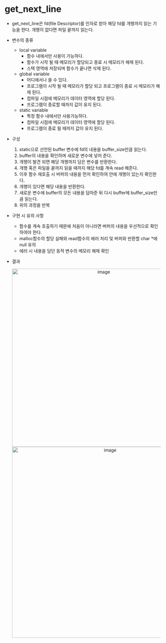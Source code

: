 get_next_line
=
- get_next_line은 fd(file Descriptor)를 인자로 받아 해당 fd를 개행까지 읽는 기능을 한다. 개행이 없다면 파일 끝까지 읽는다.
- 변수의 종류
  - local variable
    - 함수 내에서만 사용이 가능하다.
    - 함수가 시작 될 때 메모리가 할당되고 종료 시 메모리가 해제 된다.
    - 스택 영역에 저장되며 함수가 끝나면 삭제 된다.
  - global variable
    - 어디에서나 쓸 수 있다.
    - 프로그램이 시작 될 때 메모리가 할당 되고 프로그램이 종료 시 메모리가 해제 된다.
    - 컴파일 시점에 메모리가 데이터 영역에 할당 된다.
    - 프로그램이 종료할 때까지 값이 유지 된다.
  - static variable
    - 특정 함수 내에서만 사용가능하다.
    - 컴파일 시점에 메모리가 데이터 영역에 할당 된다.
    - 프로그램이 종료 될 때까지 값이 유지 된다.
- 구성
  1. static으로 선언된 buffer 변수에 fd의 내용을 buffer_size만큼 읽는다.
  2. buffer의 내용을 확인하며 새로운 변수에 넣어 준다. 
    1. 개행이 발견 되면 해당 개행까지 담은 변수를 반환한다.
    2. 개행 혹은 파일을 끝까지 읽을 때까지 해당 fd를 계속 read 해준다.
  3. 이후 함수 재호출 시 버퍼의 내용을 먼저 확인하여 안에 개행이 있는지 확인한다.
    1. 개행이 있다면 해당 내용을 반환한다.
    2. 새로운 변수에 buffer의 모든 내용을 담아준 뒤 다시 buffer에 buffer_size만큼 읽는다.
  4. 위의 과정을 반복
  
- 구현 시 유의 사항
  - 함수를 계속 호출하기 때문에 처음이 아니라면 버퍼의 내용을 우선적으로 확인하여야 한다.
  - malloc함수의 할당 실패와 read함수의 에러 처리 및 버퍼와 반환할 char *에 null 유의
  - 에러 시 내용을 담던 동적 변수의 메모리 해제 확인
  
- 결과
  <div align='center'>
  <img width="576" alt="image" src="https://user-images.githubusercontent.com/120557342/236816599-0cf90d4b-ec5e-4f04-a703-436047e4bde3.png">
  <img width="617" alt="image" src="https://user-images.githubusercontent.com/120557342/236816669-d72c615d-4b72-4672-b14b-42bf9a6922a2.png">
  </div>
